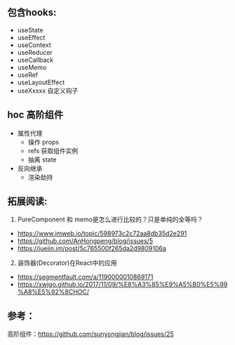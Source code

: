 ## 包含hooks:
- useState
- useEffect
- useContext
- useReducer
- useCallback
- useMemo
- useRef
- useLayoutEffect
- useXxxxx 自定义钩子

## hoc 高阶组件
- 属性代理
    - 操作 props
    - refs 获取组件实例
    - 抽离 state
- 反向继承
    - 渲染劫持


## 拓展阅读:
1. PureComponent 和 memo是怎么进行比较的？只是单纯的全等吗？
- https://www.imweb.io/topic/598973c2c72aa8db35d2e291
- https://github.com/AnHongpeng/blog/issues/5
- https://juejin.im/post/5c765500f265da2d9809106a

2. 装饰器(Decorator)在React中的应用
- https://segmentfault.com/a/1190000010869171
- https://xwjgo.github.io/2017/11/09/%E8%A3%85%E9%A5%B0%E5%99%A8%E5%92%8CHOC/

## 参考：
高阶组件：https://github.com/sunyongjian/blog/issues/25